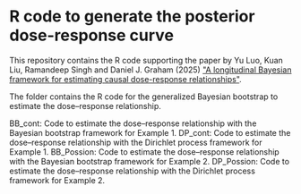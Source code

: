 # R code to generate the posterior dose-response curve
This repository contains the R code supporting the paper by Yu Luo, Kuan Liu, Ramandeep Singh and Daniel J. Graham (2025) ["A longitudinal Bayesian framework for estimating causal dose-response relationships"](https://arxiv.org/abs/2505.20893).

The folder contains the R code for the generalized Bayesian bootstrap to estimate the dose–response relationship. 

BB_cont: Code to estimate the dose–response relationship with the Bayesian bootstrap framework for Example 1.
DP_cont: Code to estimate the dose–response relationship with the Dirichlet process framework for Example 1.
BB_Possion: Code to estimate the dose–response relationship with the Bayesian bootstrap framework for Example 2.
DP_Possion: Code to estimate the dose–response relationship with the Dirichlet process framework for Example 2.

